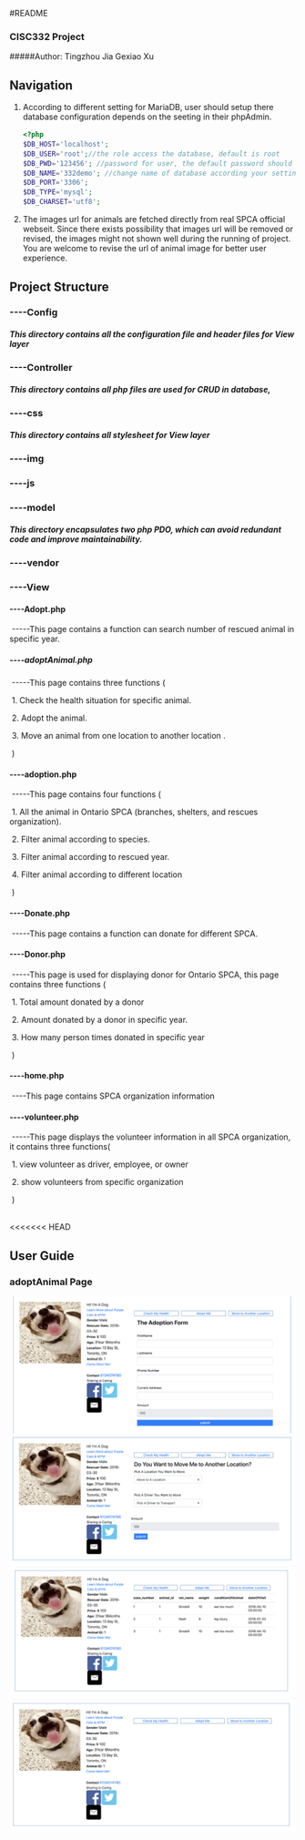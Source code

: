 

#README

### CISC332 Project

#####Author:  Tingzhou Jia     Gexiao Xu



## Navigation

1. According to different setting for MariaDB, user should setup there database configuration depends on the seeting in their phpAdmin. 

   ```php
   <?php
   $DB_HOST='localhost';
   $DB_USER='root';//the role access the database, default is root
   $DB_PWD='123456'; //password for user, the default password should be null here
   $DB_NAME='332demo'; //change name of database according your setting
   $DB_PORT='3306';
   $DB_TYPE='mysql';
   $DB_CHARSET='utf8';
   
   ```

2. The images url for animals are fetched directly from real SPCA official webseit. Since there exists possibility that images url will be removed or revised, the images might not shown well during the running of project. You are welcome to revise the url of animal image for better user experience.

## Project Structure

###	----Config

##### This directory contains all the configuration file and header files for View layer

###	----Controller

##### This directory contains all  php files are used for CRUD in database, 

###	----css

##### This directory contains all stylesheet for View layer 

###   ----img

###   ----js

###   ----model

##### This directory encapsulates two php PDO, which can avoid redundant code and improve maintainability.

###   ----vendor	

###   ----View

####     ----Adopt.php 

​			-----This page contains a function can search number of  rescued animal  in specific year.

#####    ----adoptAnimal.php

​			-----This page contains three functions ( 

​				1. Check the health situation for specific animal.

​				2. Adopt the animal.

​				3. Move an animal from one location to another location . 			

​			)

####     ----adoption.php

​			-----This page contains four functions (

​				1. All the animal in Ontario SPCA (branches, shelters, and rescues organization).

​				2. Filter animal according to species.

​				3. Filter animal according to rescued year.

​				4. Filter animal according to different location

​	)

####     ----Donate.php

​			-----This page contains a function can donate for different SPCA.

####     ----Donor.php

​			-----This page is used for displaying donor for Ontario SPCA, this page contains three functions (

​				  1. Total amount donated by a donor

​				  2. Amount donated by a donor in specific year.

​				 3. How many person times donated in specific year

​		)

####     ----home.php

​			----This page contains SPCA organization information

####     ----volunteer.php

​			-----This page displays the volunteer information in all SPCA organization, it contains three functions(

​					1. view volunteer as driver, employee, or owner

​					2. show volunteers from specific organization 	

​					)

​		
<<<<<<< HEAD

## User Guide

### adoptAnimal Page
![image](https://github.com/TingzhouJia/332demo/raw/master/img/adoptAnimal1.png)
![image](https://github.com/TingzhouJia/332demo/raw/master/img/adoptAnimal2.png)
![image](https://github.com/TingzhouJia/332demo/raw/master/img/adoptAnimal3.png)
![image](https://github.com/TingzhouJia/332demo/raw/master/img/adoptAnimal4.png)

